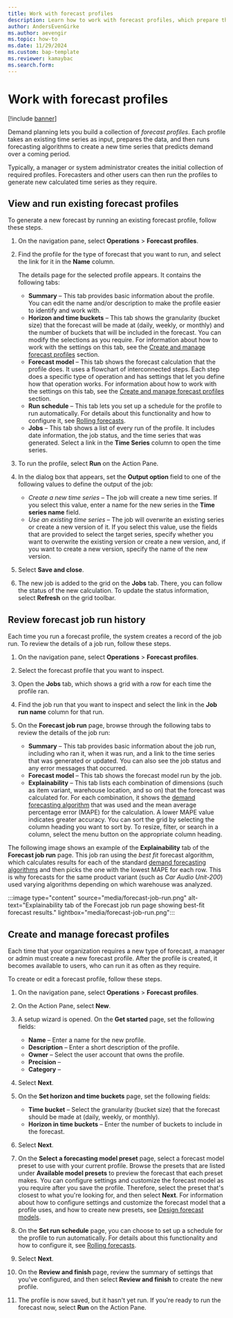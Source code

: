 ```yaml
---
title: Work with forecast profiles
description: Learn how to work with forecast profiles, which prepare the data of an existing time series and then run forecasting algorithms to create a new time series.
author: AndersEvenGirke
ms.author: aevengir
ms.topic: how-to
ms.date: 11/29/2024
ms.custom: bap-template
ms.reviewer: kamaybac
ms.search.form:
---
```


# Work with forecast profiles

[!include [banner](../includes/banner.md)]

Demand planning lets you build a collection of *forecast profiles*. Each profile takes an existing time series as input, prepares the data, and then runs forecasting algorithms to create a new time series that predicts demand over a coming period.

Typically, a manager or system administrator creates the initial collection of required profiles. Forecasters and other users can then run the profiles to generate new calculated time series as they require.

## View and run existing forecast profiles

To generate a new forecast by running an existing forecast profile, follow these steps.

1. On the navigation pane, select **Operations** \> **Forecast profiles**.
1. Find the profile for the type of forecast that you want to run, and select the link for it in the **Name** column.

    The details page for the selected profile appears. It contains the following tabs:

    - **Summary** – This tab provides basic information about the profile. You can edit the name and/or description to make the profile easier to identify and work with.
    - **Horizon and time buckets** – This tab shows the granularity (bucket size) that the forecast will be made at (daily, weekly, or monthly) and the number of buckets that will be included in the forecast. You can modify the selections as you require. For information about how to work with the settings on this tab, see the [Create and manage forecast profiles](#create-profile) section.
    - **Forecast model** – This tab shows the forecast calculation that the profile does. It uses a flowchart of interconnected steps. Each step does a specific type of operation and has settings that let you define how that operation works. For information about how to work with the settings on this tab, see the [Create and manage forecast profiles](#create-profile) section.
    - **Run schedule** – This tab lets you set up a schedule for the profile to run automatically. For details about this functionality and how to configure it, see [Rolling forecasts](rolling-forecasts.md).
    - **Jobs** – This tab shows a list of every run of the profile. It includes date information, the job status, and the time series that was generated. Select a link in the **Time Series** column to open the time series.

1. To run the profile, select **Run** on the Action Pane.
1. In the dialog box that appears, set the **Output option** field to one of the following values to define the output of the job:

    - *Create a new time series* – The job will create a new time series. If you select this value, enter a name for the new series in the **Time series name** field.
    - *Use an existing time series* – The job will overwrite an existing series or create a new version of it. If you select this value, use the fields that are provided to select the target series, specify whether you want to overwrite the existing version or create a new version, and, if you want to create a new version, specify the name of the new version.

1. Select **Save and close**.
1. The new job is added to the grid on the **Jobs** tab. There, you can follow the status of the new calculation. To update the status information, select **Refresh** on the grid toolbar.

## Review forecast job run history

Each time you run a forecast profile, the system creates a record of the job run. To review the details of a job run, follow these steps.

1. On the navigation pane, select **Operations** \> **Forecast profiles**.
1. Select the forecast profile that you want to inspect.
1. Open the **Jobs** tab, which shows a grid with a row for each time the profile ran.
1. Find the job run that you want to inspect and select the link in the **Job run name** column for that run.
1. On the **Forecast job run** page, browse through the following tabs to review the details of the job run:

    - **Summary** – This tab provides basic information about the job run, including who ran it, when it was run, and a link to the time series that was generated or updated. You can also see the job status and any error messages that occurred.
    - **Forecast model** – This tab shows the forecast model run by the job.
    - **Explainability** – This tab lists each combination of dimensions (such as item variant, warehouse location, and so on) that the forecast was calculated for. For each combination, it shows the [demand forecasting algorithm](forecast-algorithm-types.md) that was used and the mean average percentage error (MAPE) for the calculation. A lower MAPE value indicates greater accuracy. You can sort the grid by selecting the column heading you want to sort by. To resize, filter, or search in a column, select the menu button on the appropriate column heading.

The following image shows an example of the **Explainability** tab of the **Forecast job run** page. This job ran using the *best fit* forecast algorithm, which calculates results for each of the standard [demand forecasting algorithms](forecast-algorithm-types.md) and then picks the one with the lowest MAPE for each row. This is why forecasts for the same product variant (such as *Car Audio Unit-200*) used varying algorithms depending on which warehouse was analyzed.

:::image type="content" source="media/forecast-job-run.png" alt-text="Explainability tab of the Forecast job run page showing best-fit forecast results." lightbox="media/forecast-job-run.png":::

## <a name="create-profile"></a> Create and manage forecast profiles

Each time that your organization requires a new type of forecast, a manager or admin must create a new forecast profile. After the profile is created, it becomes available to users, who can run it as often as they require.

To create or edit a forecast profile, follow these steps.

1. On the navigation pane, select **Operations** \> **Forecast profiles**.
1. On the Action Pane, select **New**.
1. A setup wizard is opened. On the **Get started** page, set the following fields:

    - **Name** – Enter a name for the new profile.
    - **Description** – Enter a short description of the profile.
    - **Owner** – Select the user account that owns the profile.
    - **Precision** – <!--KFM: Description needed -->
    - **Category** – <!--KFM: Description needed. Can we customize this list? -->

1. Select **Next**.
1. On the **Set horizon and time buckets** page, set the following fields:

    - **Time bucket** – Select the granularity (bucket size) that the forecast should be made at (daily, weekly, or monthly).
    - **Horizon in time buckets** – Enter the number of buckets to include in the forecast.

1. Select **Next**.
1. On the **Select a forecasting model preset** page, select a forecast model preset to use with your current profile. Browse the presets that are listed under **Available model presets** to preview the forecast that each preset makes. You can configure settings and customize the forecast model as you require after you save the profile. Therefore, select the preset that's closest to what you're looking for, and then select **Next**. For information about how to configure settings and customize the forecast model that a profile uses, and how to create new presets, see [Design forecast models](design-forecast-models.md).
1. On the **Set run schedule** page, you can choose to set up a schedule for the profile to run automatically. For details about this functionality and how to configure it, see [Rolling forecasts](rolling-forecasts.md).
1. Select **Next**.
1. On the **Review and finish** page, review the summary of settings that you've configured, and then select **Review and finish** to create the new profile.
1. The profile is now saved, but it hasn't yet run. If you're ready to run the forecast now, select **Run** on the Action Pane.
